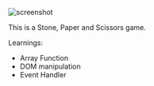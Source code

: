 ![screenshot](https://github.com/user-attachments/assets/27751210-46ce-4ef1-a8e8-cc672066917d)

This is a Stone, Paper and Scissors game.

Learnings:

- Array Function
- DOM manipulation
- Event Handler
